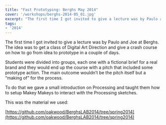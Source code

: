 ```yaml
---
title: "Fast Prototyping: Berghs May 2014"
cover: '/workshops/berghs-2014-05_01.jpg'
excerpt: "The first time I got invited to give a lecture was by Paulo and Joe at Berghs. The idea was to get a class of Digital Art Direction and give a crash course on how to go from idea to prototype in a couple of days."
tags:
- '2014'
---
```


The first time I got invited to give a lecture was by Paulo and Joe at Berghs. The idea was to get a class of Digital Art Direction and give a crash course on how to go from idea to prototype in a couple of days.

Students were divided into groups, each one with a fictional brief for a real brand and they would end up the course with a pitch that included some prototype action. The main outcome wouldn’t be the pitch itself but a “making of” for the process.

To do that we gave a small introduction on Processing and taught them how to setup Makey Makeys to interact with the Processing sketches.

This was the material we used:

[https://github.com/oakwood/BerghsLAB2014/tree/spring2014](https://github.com/oakwood/BerghsLAB2014/tree/spring2014)

